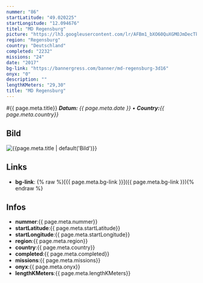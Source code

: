 ```yaml
---
nummer: "86"
startLatitude: "49.020225"
startLongitude: "12.094676"
titel: "MD Regensburg"
picture: "https://lh3.googleusercontent.com/lr/AFBm1_bXO60QuXGMOJmDecTk6dD4zSgEXS3CeFm_TMcaAviUiESr0cfMeX_XvK7O4CHMwt8t_Iy0LpPGTdWJP1lAkfGmvFH7gxiBAO-0gA19Lf-Kyy2y-ET2BnZmzux_fBTVCHp37rCp3imaRdRDRkK7M6F7TFHv1qrlfiegiAVE_VR4ZZwGzd8a5HmQYpyQtt0WUQ2C8huQqsX1O1hyUZ3ke0UJOEMPXzDflQb8yKMwyuddSeLeMCUKN9Sm91Nx2IxZ1CIBf11T5ugfY3EeQDRBN05lJbGX3aFQURVWPTknFc9J5JAYhcFEudkAbk0sQZPpln8OcXyY-mjo90-nI81oDJOkRzv8xJ-Y5LZWhMq1Nz9WbkCPxct-oKwCsJ4SnZC430R-xuBuW0Jb6gx4dBbMoQGlIC8pjIjLjPxuMoIdcOIMhp0LQfOmEJ_dXtJC4ejt9cWzapb2G4A3_2sRqMa7Z66CwAB3NL9i1gDjWA_eoLcoyRAI0QTqy0O5z8HLjKpAyNVz96sKiB2-vBMZ_2dE29sY94aqZDhCfyGUAcRSOUSZB5ZyNbB8kS0oj8JcUOuUDC_U6H6Fy2FrXWkchl4wmM_1d6wmOf505IeExwM0sWlYPA6yeKqrh3T8GIC6egZZpsf5BVYC9JyIDa5zYyPwKXsEwkjWInJO6o8CqZo9gJNsXwd-Nf_gOcFDd_HOEHgmqYCQDVHXKsHIcoshqITnlWDxNeJhI3s3y_411w81r829B98IGXi3wqu9McB2pj79ScBabPL7WwMvUxa28nVFxFOlnsXe_HFOc3Nc01pseCTKonL1HtY9ePp6AGfrwk15uYLoUrzo8VVnkahrPU0-b8rynevHA-T1_3x7"
region: "Regensburg"
country: "Deutschland"
completed: "2232"
missions: "24"
date: "2017"
bg-link: "https://bannergress.com/banner/md-regensburg-3d16"
onyx: "0"
description: ""
lengthKMeters: "29,30"
title: "MD Regensburg"
---
```


#{{ page.meta.title}}
_**Datum:** {{ page.meta.date }} • **Country:**{{ page.meta.country}}_

## Bild
![{{page.meta.title | default('Bild')}}]({{page.meta.picture}})

## Links
- **bg-link**: {% raw %}[{{ page.meta.bg-link }}]({{ page.meta.bg-link }}){% endraw %}

## Infos
- **nummer**:{{ page.meta.nummer}}
- **startLatitude**:{{ page.meta.startLatitude}}
- **startLongitude**:{{ page.meta.startLongitude}}
- **region**:{{ page.meta.region}}
- **country**:{{ page.meta.country}}
- **completed**:{{ page.meta.completed}}
- **missions**:{{ page.meta.missions}}
- **onyx**:{{ page.meta.onyx}}
- **lengthKMeters**:{{ page.meta.lengthKMeters}}

